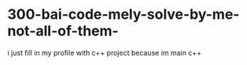 # 300-bai-code-mely-solve-by-me-not-all-of-them-
i just fill in my profile with c++ project because im main c++
